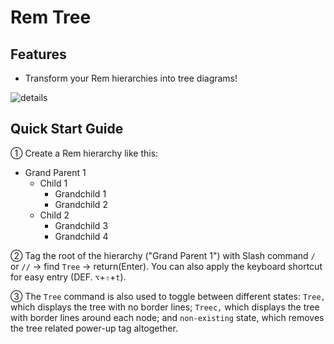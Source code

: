 # Rem Tree

## Features

- Transform your Rem hierarchies into tree diagrams!

![details](https://github.com/browneyedsoul/RemNote-RemTree/raw/main/public/1.webp)

## Quick Start Guide

① Create a Rem hierarchy like this:

- Grand Parent 1 
    - Child 1
        - Grandchild 1
        - Grandchild 2
    - Child 2
        - Grandchild 3
        - Grandchild 4

② Tag the root of the hierarchy ("Grand Parent 1") with Slash command `/` or `//` → find `Tree` → return(Enter). You can also apply the keyboard shortcut for easy entry (DEF. `⌥`+`⇧`+`t`).

③ The `Tree` command is also used to toggle between different states: `Tree,` which displays the tree with no border lines; `Treec,` which displays the tree with border lines around each node; and `non-existing` state, which removes the tree related power-up tag altogether.